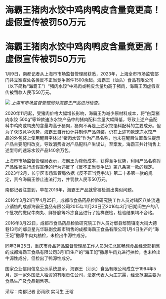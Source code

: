 # 海霸王猪肉水饺中鸡肉鸭皮含量竟更高！虚假宣传被罚50万元

# 海霸王猪肉水饺中鸡肉鸭皮含量竟更高！虚假宣传被罚50万元

1月9日，南都记者从上海市市场监督管理局获悉，2023年，上海全市市场监管部门共立案查处各类反不正当竞争案件1500余起。海霸王（汕头）食品有限公司（以下简称“海霸王”）“猪肉水饺”中鸡肉或鸭皮含量均高于猪肉，海霸王因虚假宣传被罚款人民币50万元。

![](https://inews.gtimg.com/om_bt/OJh0xJ9feVS4H7ozqyJRGsqFF4EKYaYdazWlKyG4dOavUAA/1000)
_上海市市场监督管理局对海霸王产品进行检查。_

2020年11月起，受猪肉价格大幅增长影响，海霸王为减少原材料成本，将“白菜猪肉水饺
500g”等19款速冻水饺产品中的猪肉配料含量大幅降低，导致上述产品配料中鸡肉或鸭皮的含量均高于猪肉，猪肉不再是上述水饺馅料配料的主要成分。但为了获取竞争优势，海霸王自行设计并制作产品包装，仍在上述19款速冻水饺产品的外包装上使用醒目字体以“猪肉水饺”作为产品名称，也未在醒目位置备注提示产品主要配料改变，导致消费者对产品配料产生误认。至案发，海霸王共计销售上述型号的速冻水饺产品140余万包。

上海市市场监督管理局表示，海霸王为降低成本，获得竞争优势，利用产品名称对产品性状进行虚假宣传的行为违反了《反不正当竞争法》第八条第一款的规定。2023年2月，长宁区市场监管局依据《反不正当竞争法》第二十条第一款的规定，责令海霸王停止违法行为，并罚款人民币50万元。

南都记者注意到，早在2016年，海霸王产品就曾被检测出类似问题。

2016年3月21日至4月25日，成都市食品药品检验研究院工作人员对辖区八处流通点销售的成都海霸王食品有限公司2015年11月24日至2016年3月1日期间生产的八个批次的撒尿牛肉丸、鲜虾脆等冷冻食品进行了抽样送检，检验结果均不合格。

2016年3月22日，成都市食品药品检验研究院工作人员对郫县郫筒镇南大街大德巷13号的郫县星光华联副食超市销售的成都海霸王食品有限公司1月4日生产的“海王妃”撒尿牛肉丸抽检，未检出牛源性成分。

同年3月25日，重庆市食品药品监督管理局工作人员对江北区畅想食品经营部销售的成都海霸王食品有限公司3月1日生产的“海王妃”撒尿牛肉丸进行抽检，也未检出牛源性成分，但检出了鸭源性成分。

国家企业信用信息公示系统显示，海霸王（汕头）食品有限公司成立于1994年5月，是一家外国法人独资的有限责任公司，法定代表人为庄宗霖，经营范围主要为食品生产及食品销售等。

采写：南都记者 彭雨欣 实习生 王晗

